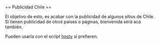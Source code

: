 == Publicidad Chile ==

El objetivo de esto, es acabar con la publicidad de algunos sitios de Chile.
Si tienen publicidad de otros países o páginas, bienvenida será acá también.

Pueden usarla con el script [hosty](https://github.com/juankfree/hosty) si prefieren.
